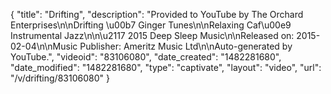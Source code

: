 {
    "title": "Drifting",
    "description": "Provided to YouTube by The Orchard Enterprises\n\nDrifting \u00b7 Ginger Tunes\n\nRelaxing Caf\u00e9 Instrumental Jazz\n\n\u2117 2015 Deep Sleep Music\n\nReleased on: 2015-02-04\n\nMusic Publisher: Ameritz Music Ltd\n\nAuto-generated by YouTube.",
    "videoid": "83106080",
    "date_created": "1482281680",
    "date_modified": "1482281680",
    "type": "captivate",
    "layout": "video",
    "url": "\/v\/drifting\/83106080"
}